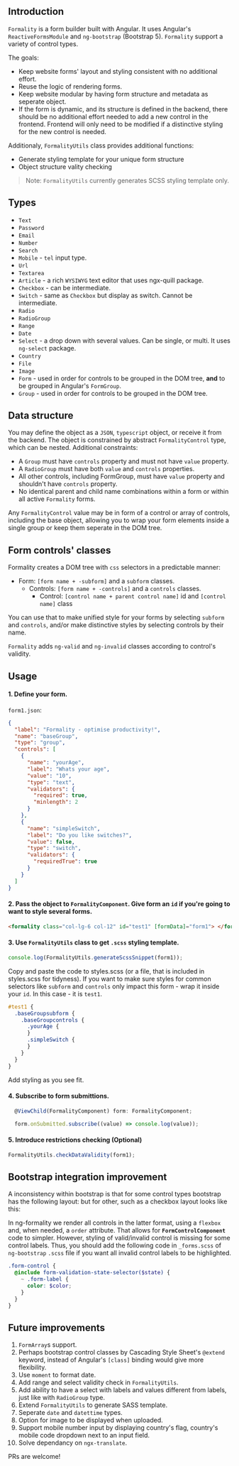 ## Introduction

`Formality` is a form builder built with Angular. It uses Angular's `ReactiveFormsModule` and `ng-bootstrap` (Bootstrap 5). `Formality` support a variety of control types.

The goals:

- Keep website forms' layout and styling consistent with no additional effort.
- Reuse the logic of rendering forms.
- Keep website modular by having form structure and metadata as seperate object.
- If the form is dynamic, and its structure is defined in the backend, there should be no additional effort needed to add a new control in the frontend. Frontend will only need to be modified if a distinctive styling for the new control is needed.

Additionaly, `FormalityUtils` class provides additional functions:

- Generate styling template for your unique form structure
- Object structure vality checking

> Note: `FormalityUtils` currently generates SCSS styling template only.

## Types

- `Text`
- `Password`
- `Email`
- `Number`
- `Search`
- `Mobile` - `tel` input type.
- `Url`
- `Textarea`
- `Article` - a rich `WYSIWYG` text editor that uses ngx-quill package.
- `Checkbox` - can be intermediate.
- `Switch` - same as `Checkbox` but display as switch. Cannot be intermediate.
- `Radio`
- `RadioGroup`
- `Range`
- `Date`
- `Select` - a drop down with several values. Can be single, or multi. It uses `ng-select` package.
- `Country`
- `File`
- `Image`
- `Form` - used in order for controls to be grouped in the DOM tree, <b>and</b> to be grouped in Angular's `FormGroup`.
- `Group` - used in order for controls to be grouped in the DOM tree.

## Data structure

You may define the object as a `JSON`, `typescript` object, or receive it from the backend. The object is constrained by abstract `FormalityControl` type, which can be nested.
Additional constraints:

- A `Group` must have `controls` property and must not have `value` property.
- A `RadioGroup` must have both `value` and `controls` properties.
- All other controls, including FormGroup, must have `value` property and shouldn't have `controls` property.
- No identical parent and child name combinations within a form or within all active `Formality` forms.

Any `FormalityControl` value may be in form of a control or array of controls, including the base object, allowing you to wrap your form elements inside a single group or keep them seperate in the DOM tree.

## Form controls' classes

Formality creates a DOM tree with `css` selectors in a predictable manner:

- Form: `[form name + -subform]` and a `subform` classes.
  - Controls: `[form name + -controls]` and a `controls` classes.
    - Control: `[control name + parent control name]` id and `[control name]` class

You can use that to make unified style for your forms by selecting `subform` and `controls`, and/or make distinctive styles by selecting controls by their name.

`Formality` adds `ng-valid` and `ng-invalid` classes according to control's validity.

## Usage

#### 1. Define your form.

`form1.json`:

```json
{
  "label": "Formality - optimise productivity!",
  "name": "baseGroup",
  "type": "group",
  "controls": [
    {
      "name": "yourAge",
      "label": "Whats your age",
      "value": "10",
      "type": "text",
      "validators": {
        "required": true,
        "minlength": 2
      }
    },
    {
      "name": "simpleSwitch",
      "label": "Do you like switches?",
      "value": false,
      "type": "switch",
      "validators": {
        "requiredTrue": true
      }
    }
  ]
}
```

#### 2. Pass the object to `FormalityComponent`. Give form an `id` if you're going to want to style several forms.

```html
<formality class="col-lg-6 col-12" id="test1" [formData]="form1"> </formality>
```

#### 3. Use `FormalityUtils` class to get `.scss` styling template.

```ts
console.log(FormalityUtils.generateScssSnippet(form1));
```

Copy and paste the code to styles.scss (or a file, that is included in styles.scss for tidyness). If you want to make sure styles for common selectors like `subform` and `controls` only impact this form - wrap it inside your `id`. In this case - it is `test1`.

```scss
#test1 {
  .baseGroupsubform {
    .baseGroupcontrols {
      .yourAge {
      }
      .simpleSwitch {
      }
    }
  }
}
```

Add styling as you see fit.

#### 4. Subscribe to form submittions.

```ts
  @ViewChild(FormalityComponent) form: FormalityComponent;

  form.onSubmitted.subscribe((value) => console.log(value));
```

#### 5. Introduce restrictions checking (Optional)

```ts
FormalityUtils.checkDataValidity(form1);
```

## Bootstrap integration improvement

A inconsistency within bootstrap is that for some control types bootstrap has the following layout:
<label>
<control>
but for other, such as a checkbox layout looks like this:
<control>
<label>

In ng-formality we render all controls in the latter format, using a `flexbox` and, when needed, a `order` attribute. That allows for <b>`FormControlComponent`</b> code to simpler. However, styling of valid/invalid control is missing for some control labels.
Thus, you should add the following code in `_forms.scss` of `ng-bootstrap` `.scss` file if you want all invalid control labels to be highlighted.

```scss
.form-control {
  @include form-validation-state-selector($state) {
    ~ .form-label {
      color: $color;
    }
  }
}
```

## Future improvements

1. `FormArray`s support.
2. Perhaps bootstrap control classes by Cascading Style Sheet's `@extend` keyword, instead of Angular's `[class]` binding would give more flexibility.
3. Use `moment` to format date.
4. Add range and select validity check in `FormalityUtils`.
5. Add ability to have a select with labels and values different from labels, just like with `RadioGroup` type.
6. Extend `FormalityUtils` to generate SASS template.
7. Seperate `date` and `datettime` types.
8. Option for image to be displayed when uploaded.
9. Support mobile number input by displaying country's flag, country's mobile code dropdown next to an input field.
10. Solve dependancy on `ngx-translate`.

PRs are welcome!
